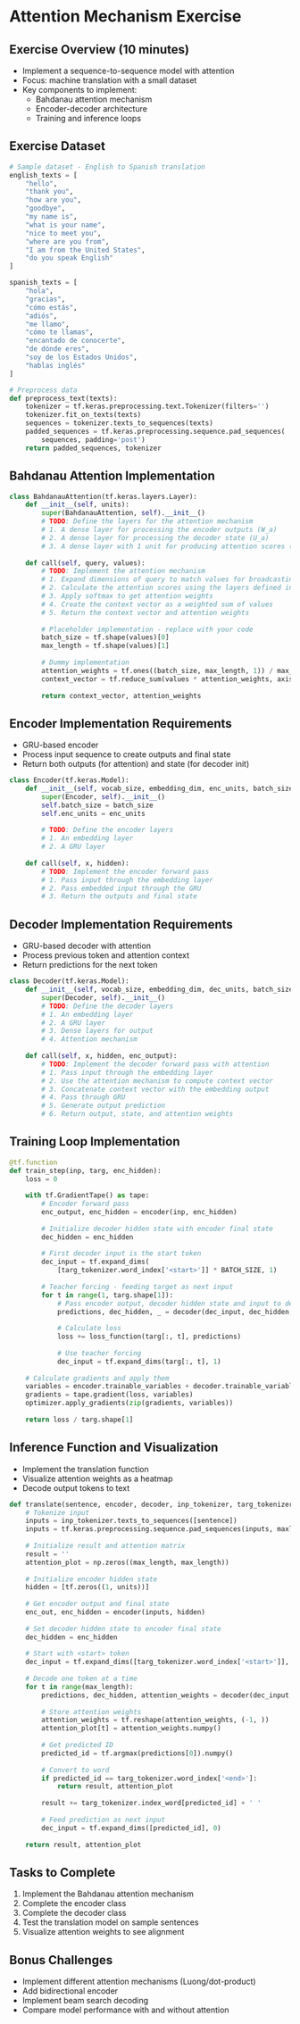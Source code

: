 # Attention Mechanism Exercise

## Exercise Overview (10 minutes)

- Implement a sequence-to-sequence model with attention
- Focus: machine translation with a small dataset
- Key components to implement:
  - Bahdanau attention mechanism
  - Encoder-decoder architecture
  - Training and inference loops

## Exercise Dataset

```python
# Sample dataset - English to Spanish translation
english_texts = [
    "hello",
    "thank you",
    "how are you",
    "goodbye",
    "my name is",
    "what is your name",
    "nice to meet you",
    "where are you from",
    "I am from the United States",
    "do you speak English"
]

spanish_texts = [
    "hola",
    "gracias",
    "cómo estás",
    "adiós",
    "me llamo",
    "cómo te llamas",
    "encantado de conocerte",
    "de dónde eres",
    "soy de los Estados Unidos",
    "hablas inglés"
]

# Preprocess data
def preprocess_text(texts):
    tokenizer = tf.keras.preprocessing.text.Tokenizer(filters='')
    tokenizer.fit_on_texts(texts)
    sequences = tokenizer.texts_to_sequences(texts)
    padded_sequences = tf.keras.preprocessing.sequence.pad_sequences(
        sequences, padding='post')
    return padded_sequences, tokenizer
```

## Bahdanau Attention Implementation

```python
class BahdanauAttention(tf.keras.layers.Layer):
    def __init__(self, units):
        super(BahdanauAttention, self).__init__()
        # TODO: Define the layers for the attention mechanism
        # 1. A dense layer for processing the encoder outputs (W_a)
        # 2. A dense layer for processing the decoder state (U_a)
        # 3. A dense layer with 1 unit for producing attention scores (v_a)
        
    def call(self, query, values):
        # TODO: Implement the attention mechanism
        # 1. Expand dimensions of query to match values for broadcasting
        # 2. Calculate the attention scores using the layers defined in __init__
        # 3. Apply softmax to get attention weights
        # 4. Create the context vector as a weighted sum of values
        # 5. Return the context vector and attention weights
        
        # Placeholder implementation - replace with your code
        batch_size = tf.shape(values)[0]
        max_length = tf.shape(values)[1]
        
        # Dummy implementation
        attention_weights = tf.ones((batch_size, max_length, 1)) / max_length
        context_vector = tf.reduce_sum(values * attention_weights, axis=1)
        
        return context_vector, attention_weights
```

## Encoder Implementation Requirements

- GRU-based encoder
- Process input sequence to create outputs and final state
- Return both outputs (for attention) and state (for decoder init)

```python
class Encoder(tf.keras.Model):
    def __init__(self, vocab_size, embedding_dim, enc_units, batch_size):
        super(Encoder, self).__init__()
        self.batch_size = batch_size
        self.enc_units = enc_units
        
        # TODO: Define the encoder layers
        # 1. An embedding layer
        # 2. A GRU layer
        
    def call(self, x, hidden):
        # TODO: Implement the encoder forward pass
        # 1. Pass input through the embedding layer
        # 2. Pass embedded input through the GRU
        # 3. Return the outputs and final state
```

## Decoder Implementation Requirements

- GRU-based decoder with attention
- Process previous token and attention context
- Return predictions for the next token

```python
class Decoder(tf.keras.Model):
    def __init__(self, vocab_size, embedding_dim, dec_units, batch_size):
        super(Decoder, self).__init__()
        # TODO: Define the decoder layers
        # 1. An embedding layer
        # 2. A GRU layer
        # 3. Dense layers for output
        # 4. Attention mechanism
        
    def call(self, x, hidden, enc_output):
        # TODO: Implement the decoder forward pass with attention
        # 1. Pass input through the embedding layer
        # 2. Use the attention mechanism to compute context vector
        # 3. Concatenate context vector with the embedding output
        # 4. Pass through GRU
        # 5. Generate output prediction
        # 6. Return output, state, and attention weights
```

## Training Loop Implementation

```python
@tf.function
def train_step(inp, targ, enc_hidden):
    loss = 0
    
    with tf.GradientTape() as tape:
        # Encoder forward pass
        enc_output, enc_hidden = encoder(inp, enc_hidden)
        
        # Initialize decoder hidden state with encoder final state
        dec_hidden = enc_hidden
        
        # First decoder input is the start token
        dec_input = tf.expand_dims(
            [targ_tokenizer.word_index['<start>']] * BATCH_SIZE, 1)
        
        # Teacher forcing - feeding target as next input
        for t in range(1, targ.shape[1]):
            # Pass encoder output, decoder hidden state and input to decoder
            predictions, dec_hidden, _ = decoder(dec_input, dec_hidden, enc_output)
            
            # Calculate loss
            loss += loss_function(targ[:, t], predictions)
            
            # Use teacher forcing
            dec_input = tf.expand_dims(targ[:, t], 1)
    
    # Calculate gradients and apply them
    variables = encoder.trainable_variables + decoder.trainable_variables
    gradients = tape.gradient(loss, variables)
    optimizer.apply_gradients(zip(gradients, variables))
    
    return loss / targ.shape[1]
```

## Inference Function and Visualization

- Implement the translation function
- Visualize attention weights as a heatmap
- Decode output tokens to text

```python
def translate(sentence, encoder, decoder, inp_tokenizer, targ_tokenizer, max_length):
    # Tokenize input
    inputs = inp_tokenizer.texts_to_sequences([sentence])
    inputs = tf.keras.preprocessing.sequence.pad_sequences(inputs, maxlen=max_length, padding='post')
    
    # Initialize result and attention matrix
    result = ''
    attention_plot = np.zeros((max_length, max_length))
    
    # Initialize encoder hidden state
    hidden = [tf.zeros((1, units))]
    
    # Get encoder output and final state
    enc_out, enc_hidden = encoder(inputs, hidden)
    
    # Set decoder hidden state to encoder final state
    dec_hidden = enc_hidden
    
    # Start with <start> token
    dec_input = tf.expand_dims([targ_tokenizer.word_index['<start>']], 0)
    
    # Decode one token at a time
    for t in range(max_length):
        predictions, dec_hidden, attention_weights = decoder(dec_input, dec_hidden, enc_out)
        
        # Store attention weights
        attention_weights = tf.reshape(attention_weights, (-1, ))
        attention_plot[t] = attention_weights.numpy()
        
        # Get predicted ID
        predicted_id = tf.argmax(predictions[0]).numpy()
        
        # Convert to word
        if predicted_id == targ_tokenizer.word_index['<end>']:
            return result, attention_plot
            
        result += targ_tokenizer.index_word[predicted_id] + ' '
        
        # Feed prediction as next input
        dec_input = tf.expand_dims([predicted_id], 0)
        
    return result, attention_plot
```

## Tasks to Complete

1. Implement the Bahdanau attention mechanism
2. Complete the encoder class
3. Complete the decoder class
4. Test the translation model on sample sentences
5. Visualize attention weights to see alignment

## Bonus Challenges

- Implement different attention mechanisms (Luong/dot-product)
- Add bidirectional encoder
- Implement beam search decoding
- Compare model performance with and without attention
